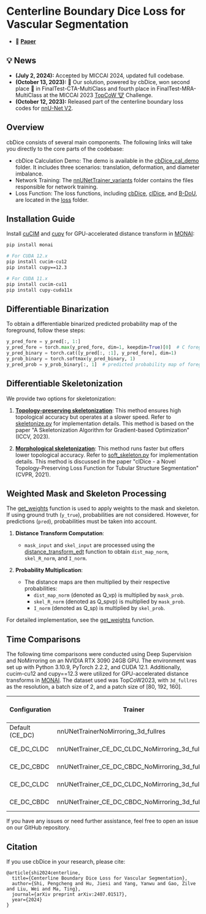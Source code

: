 # Centerline Boundary Dice Loss for Vascular Segmentation
- 📃 [**Paper**](https://arxiv.org/abs/2407.01517)

## :bulb: News
* **(July 2, 2024):** Accepted by MICCAI 2024, updated full codebase.
* **(October 13, 2023):** :tada: Our solution, powered by cbDice, won second place 🥈 in FinalTest-CTA-MultiClass and fourth place in FinalTest-MRA-MultiClass at the MICCAI 2023 [TopCoW 🐮](https://topcow23.grand-challenge.org/evaluation/finaltest-cta-multiclass/leaderboard) Challenge.
* **(October 12, 2023):** Released part of the centerline boundary loss codes for [nnU-Net V2](https://github.com/MIC-DKFZ/nnUNet/releases/tag/v2.2).

## Overview
cbDice consists of several main components. The following links will take you directly to the core parts of the codebase:

- cbDice Calculation Demo: The demo is available in the [cbDice_cal_demo](https://github.com/PengchengShi1220/cbDice/tree/main/cbDice_cal_demo) folder. It includes three scenarios: translation, deformation, and diameter imbalance.
- Network Training: The [nnUNetTrainer_variants](https://github.com/PengchengShi1220/cbDice/tree/main/nnUNetTrainer_variants) folder contains the files responsible for network training.
- Loss Function: The loss functions, including [cbDice](https://github.com/PengchengShi1220/cbDice/blob/main/loss/cbdice_loss.py), [clDice](https://github.com/PengchengShi1220/cbDice/blob/main/loss/cldice_loss.py), and [B-DoU](https://github.com/PengchengShi1220/cbDice/blob/main/loss/b_dou_loss.py), are located in the [loss](https://github.com/PengchengShi1220/cbDice/tree/main/loss) folder.

## Installation Guide

Install [cuCIM](https://github.com/rapidsai/cucim) and [cupy](https://github.com/cupy/cupy) for GPU-accelerated distance transform in [MONAI](https://github.com/Project-MONAI/MONAI/blob/64ea76d83a92b7cf7f13c8f93498d50037c3324c/monai/transforms/utils.py#L2193):

```bash
pip install monai

# For CUDA 12.x
pip install cucim-cu12
pip install cupy==12.3

# For CUDA 11.x
pip install cucim-cu11
pip install cupy-cuda11x
```

## Differentiable Binarization

To obtain a differentiable binarized predicted probability map of the foreground, follow these steps:

```python
y_pred_fore = y_pred[:, 1:]
y_pred_fore = torch.max(y_pred_fore, dim=1, keepdim=True)[0]  # C foreground channels -> 1 channel
y_pred_binary = torch.cat([y_pred[:, :1], y_pred_fore], dim=1)
y_prob_binary = torch.softmax(y_pred_binary, 1)
y_pred_prob = y_prob_binary[:, 1]  # predicted probability map of foreground
```

## Differentiable Skeletonization

We provide two options for skeletonization:

1. **[Topology-preserving skeletonization](https://github.com/martinmenten/skeletonization-for-gradient-based-optimization)**: This method ensures high topological accuracy but operates at a slower speed. Refer to [skeletonize.py](https://github.com/PengchengShi1220/cbDice/blob/main/loss/skeletonize.py) for implementation details. This method is based on the paper "A Skeletonization Algorithm for Gradient-based Optimization" (ICCV, 2023).

2. **[Morphological skeletonization](https://github.com/jocpae/clDice)**: This method runs faster but offers lower topological accuracy. Refer to [soft_skeleton.py](https://github.com/PengchengShi1220/cbDice/blob/main/loss/soft_skeleton.py) for implementation details. This method is discussed in the paper "clDice - a Novel Topology-Preserving Loss Function for Tubular Structure Segmentation" (CVPR, 2021).

## Weighted Mask and Skeleton Processing

The [get_weights](https://github.com/PengchengShi1220/cbDice/blob/db9ca668c5d5041b92e704e922082c1f32f84e49/loss/cbdice_loss.py#L113) function is used to apply weights to the mask and skeleton. If using ground truth (`y_true`), probabilities are not considered. However, for predictions (`pred`), probabilities must be taken into account.

1. **Distance Transform Computation**:
    - `mask_input` and `skel_input` are processed using the [distance_transform_edt](https://github.com/PengchengShi1220/cbDice/blob/db9ca668c5d5041b92e704e922082c1f32f84e49/loss/cbdice_loss.py#L124) function to obtain `dist_map_norm`, `skel_R_norm`, and `I_norm`.

2. **Probability Multiplication**:
    - The distance maps are then multiplied by their respective probabilities:
        - `dist_map_norm` (denoted as Q_vp) is multiplied by `mask_prob`.
        - `skel_R_norm` (denoted as Q_spvp) is multiplied by `mask_prob`.
        - `I_norm` (denoted as Q_sp) is multiplied by `skel_prob`.

For detailed implementation, see the [get_weights](https://github.com/PengchengShi1220/cbDice/blob/db9ca668c5d5041b92e704e922082c1f32f84e49/loss/cbdice_loss.py#L113) function.

## Time Comparisons

The following time comparisons were conducted using Deep Supervision and NoMirroring on an NVIDIA RTX 3090 24GB GPU. The environment was set up with Python 3.10.9, PyTorch 2.2.2, and CUDA 12.1. Additionally, cucim-cu12 and cupy==12.3 were utilized for GPU-accelerated distance transforms in [MONAI](https://github.com/Project-MONAI/MONAI/blob/64ea76d83a92b7cf7f13c8f93498d50037c3324c/monai/transforms/utils.py#L2193). The dataset used was TopCoW2023, with `3d_fullres` as the resolution, a batch size of 2, and a patch size of [80, 192, 160].

| Configuration             | Trainer                                             | Skeletonization Type     | Epoch Time (s) |
|---------------------------|-----------------------------------------------------|--------------------------|----------------|
| Default (CE_DC)           | nnUNetTrainerNoMirroring_3d_fullres                 | N/A                      | 70.3          |
| CE_DC_CLDC                | nnUNetTrainer_CE_DC_CLDC_NoMirroring_3d_fullres     | Morphological (iter_=10)  | 86.9          |
| CE_DC_CBDC                | nnUNetTrainer_CE_DC_CBDC_NoMirroring_3d_fullres     | Morphological (iter_=10)  | 92.6          |
| CE_DC_CLDC                | nnUNetTrainer_CE_DC_CLDC_NoMirroring_3d_fullres     | Topology-Preserving       | 318.2         |
| CE_DC_CBDC                | nnUNetTrainer_CE_DC_CBDC_NoMirroring_3d_fullres     | Topology-Preserving       | 324.0         |

If you have any issues or need further assistance, feel free to open an issue on our GitHub repository.

## Citation
If you use cbDice in your research, please cite:

```
@article{shi2024centerline,
  title={Centerline Boundary Dice Loss for Vascular Segmentation},
  author={Shi, Pengcheng and Hu, Jiesi and Yang, Yanwu and Gao, Zilve and Liu, Wei and Ma, Ting},
  journal={arXiv preprint arXiv:2407.01517},
  year={2024}
}
```
